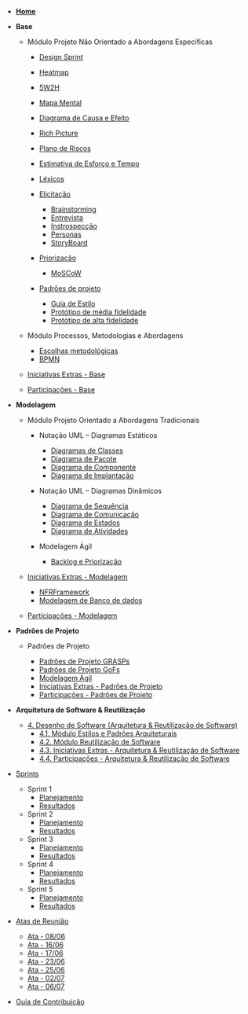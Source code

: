 <!-- docs/_sidebar.md -->

- [**Home**]()

<!-- - [Diretrizes](Diretrizes/Diretrizes.md) -->

- **Base**

  - Módulo Projeto Não Orientado a Abordagens Específicas

    - [Design Sprint](Base/AbordagemNaoEspecifica/design_sprint.md)
    - [Heatmap](Base/AbordagemNaoEspecifica/heatmap.md)
    - [5W2H](Base/AbordagemNaoEspecifica/5w2h.md)
    - [Mapa Mental](Base/AbordagemNaoEspecifica/mapa_mental.md)
    - [Diagrama de Causa e Efeito](Base/AbordagemNaoEspecifica/causaEfeito.md)
    - [Rich Picture](Base/AbordagemNaoEspecifica/rich_picture.md)
    - [Plano de Riscos](Base/AbordagemNaoEspecifica/riscos.md)
    - [Estimativa de Esforço e Tempo](Base/AbordagemNaoEspecifica/estimativa.md)
    - [Léxicos](Base/AbordagemNaoEspecifica/lexico.md)

    - [Elicitação](#)

      - [Brainstorming](Base/AbordagemNaoEspecifica/elicitacao/brainstorming.md)
      - [Entrevista](Base/AbordagemNaoEspecifica/elicitacao/entrevista.md)
      - [Instrospecção](Base/AbordagemNaoEspecifica/elicitacao/introspeccao.md)
      - [Personas](Base/AbordagemNaoEspecifica/elicitacao/personas.md)
      - [StoryBoard](Base/AbordagemNaoEspecifica/elicitacao/storyboards.md)

    - [Priorização](#)

      - [MoSCoW](Base/AbordagemNaoEspecifica/priorizacao/moscow.md)

    - [Padrões de projeto](#)
      - [Guia de Estilo](Base/AbordagemNaoEspecifica/guiaDeEstilo.md)
      - [Protótipo de média fidelidade](Base/AbordagemNaoEspecifica/prototipo-media-fidelidade.md)
      - [Protótipo de alta fidelidade](Base/AbordagemNaoEspecifica/prototipo-alta-fidelidade.md)

  - Módulo Processos, Metodologias e Abordagens

    - [Escolhas metodológicas](Base/ProcessosMetodologiasAbordagens/escolhas_metodologicas.md)
    - [BPMN](Base/ProcessosMetodologiasAbordagens/ModelagemBPMN.md)

  - [Iniciativas Extras - Base](Base/IniciativasExtras/iniciativas_extras.md)

  - [Participações - Base](Base/ParticipacoesBase/participacoes_base.md)

- **Modelagem**

  - Módulo Projeto Orientado a Abordagens Tradicionais

    - Notação UML – Diagramas Estáticos
    
      - [Diagramas de Classes](Modelagem/diagrama-classes.md)
      - [Diagrama de Pacote](Modelagem/UMLEstaticos/diagrama_pacotes.md)
      - [Diagrama de Componente](Modelagem/UMLEstaticos/diagrama_componentes.md)
      - [Diagrama de Implantação](Modelagem/UMLEstaticos/diagrama_implantacao.md)

    - Notação UML – Diagramas Dinâmicos

      - [Diagrama de Sequência](Modelagem/UMLDinamicos/diagramaDeSequencia.md.md)
      - [Diagrama de Comunicação](Modelagem/diagrama-comunicacao.md)
      - [Diagrama de Estados](Modelagem/UMLDinamicos/diagramaDeEstados.md)
      - [Diagrama de Atividades](Modelagem/UMLDinamicos/diagramaDeAtividade.md)

    - Modelagem Ágil
      - [Backlog e Priorização](Modelagem/backlog.md)

  - [Iniciativas Extras - Modelagem](Modelagem/2.2.IniciativasExtras.md)

    - [NFRFramework](Modelagem/NFR_Framework.md)
    - [Modelagem de Banco de dados](Modelagem/bancoDeDados.md)

  - [Participações - Modelagem](Modelagem/2.3.ParticipacoesModelagem.md)

- **Padrões de Projeto**

  - Padrões de Projeto

    - [Padrões de Projeto GRASPs](PadroesDeProjeto/3.1.GRASPs.md)
    - [Padrões de Projeto GoFs](PadroesDeProjeto/3.2.GoFs.md)
    - [Modelagem Ágil](PadroesDeProjeto/3.3.PadroesExtra.md)
    - [Iniciativas Extras - Padrões de Projeto](PadroesDeProjeto/3.4.IniciativasExtras.md)
    - [Participações - Padrões de Projeto](PadroesDeProjeto/3.5.ParticipacoesPadroes.md)

- **Arquitetura de Software & Reutilização**

  - [4. Desenho de Software (Arquitetura & Reutilização de Software)](ArquiteturaReutilizacao/4.ArquiteturaReutilizacao.md)
    - [4.1. Módulo Estilos e Padrões Arquiteturais](ArquiteturaReutilizacao/4.1.PadroesArquiteturais.md)
    - [4.2. Módulo Reutilização de Software](ArquiteturaReutilizacao/4.2.ReutilizacaoDeSoftware.md)
    - [4.3. Iniciativas Extras - Arquitetura & Reutilização de Software](ArquiteturaReutilizacao/4.3.IniciativasExtras.md)
    - [4.4. Participações - Arquitetura & Reutilização de Software](ArquiteturaReutilizacao/4.4.ParticipacoesArqReutilizacao.md)

- [Sprints](#)

  - Sprint 1
    - [Planejamento](Sprints/Sprint1/planejamento_sprint1.md)
    - [Resultados](Sprints/Sprint1/resultados_sprint1.md)
  - Sprint 2
    - [Planejamento](Sprints/Sprint2/planejamento_sprint2.md)
    - [Resultados](Sprints/Sprint2/resultados_sprint2.md)
  - Sprint 3
    - [Planejamento](Sprints/Sprint3/planejamento_sprint3.md)
    - [Resultados](Sprints/Sprint3/resultados_sprint3.md)
  - Sprint 4
    - [Planejamento](Sprints/Sprint4/planejamento_sprint4.md)
    - [Resultados](Sprints/Sprint4/resultados_sprint4.md)
  - Sprint 5
    - [Planejamento](Sprints/Sprint5/planejamento_sprint5.md)
    - [Resultados](Sprints/Sprint5/resultados_sprint5.md)

- [Atas de Reunião](#)

  - [Ata - 08/06](AtasDeReunião/Ata_08-06.md)
  - [Ata - 16/06](AtasDeReunião/Ata_16-06.md)
  - [Ata - 17/06](AtasDeReunião/Ata_17-06.md)
  - [Ata - 23/06](AtasDeReunião/Ata_23-06.md)
  - [Ata - 25/06](AtasDeReunião/Ata_25-06.md)
  - [Ata - 02/07](AtasDeReunião/Ata_02-06.md)
  - [Ata - 06/07](AtasDeReunião/Ata_06-07.md)

- [Guia de Contribuição](CONTRIBUTING.md)
